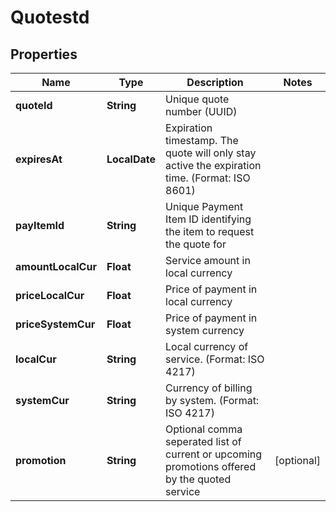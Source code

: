 
# Quotestd

## Properties
Name | Type | Description | Notes
------------ | ------------- | ------------- | -------------
**quoteId** | **String** | Unique quote number (UUID) | 
**expiresAt** | **LocalDate** | Expiration timestamp. The quote will only stay active the expiration time. (Format: ISO 8601) | 
**payItemId** | **String** | Unique  Payment Item ID identifying the item to request the quote for | 
**amountLocalCur** | **Float** | Service amount in local currency | 
**priceLocalCur** | **Float** | Price of payment in local currency | 
**priceSystemCur** | **Float** | Price of payment in system currency | 
**localCur** | **String** | Local currency of service. (Format: ISO 4217) | 
**systemCur** | **String** | Currency of billing by  system. (Format: ISO 4217) | 
**promotion** | **String** | Optional comma seperated list of current or upcoming promotions offered by the quoted service |  [optional]
